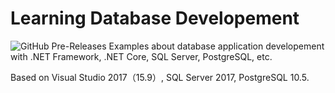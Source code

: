 # Learning Database Developement
![GitHub Pre-Releases](https://img.shields.io/github/downloads-pre/smartlinli/LearningDatabaseDevelopement/latest/total?style=flat-square)
Examples about database application developement with .NET Framework, .NET Core, SQL Server, PostgreSQL, etc.

Based on Visual Studio 2017（15.9）, SQL Server 2017, PostgreSQL 10.5.


